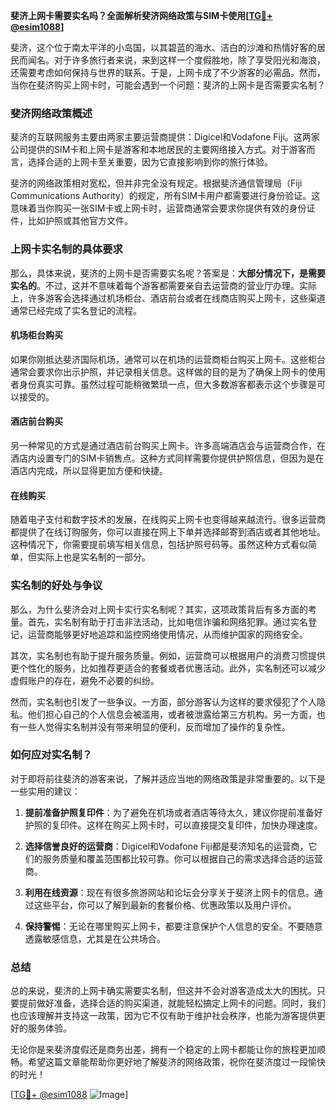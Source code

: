 **斐济上网卡需要实名吗？全面解析斐济网络政策与SIM卡使用[[TG💪+ @esim1088](https://t.me/s/esim1088)]**

斐济，这个位于南太平洋的小岛国，以其碧蓝的海水、洁白的沙滩和热情好客的居民而闻名。对于许多旅行者来说，来到这样一个度假胜地，除了享受阳光和海浪，还需要考虑如何保持与世界的联系。于是，上网卡成了不少游客的必需品。然而，当你在斐济购买上网卡时，可能会遇到一个问题：斐济的上网卡是否需要实名制？

### 斐济网络政策概述

斐济的互联网服务主要由两家主要运营商提供：Digicel和Vodafone Fiji。这两家公司提供的SIM卡和上网卡是游客和本地居民的主要网络接入方式。对于游客而言，选择合适的上网卡至关重要，因为它直接影响到你的旅行体验。

斐济的网络政策相对宽松，但并非完全没有规定。根据斐济通信管理局（Fiji Communications Authority）的规定，所有SIM卡用户都需要进行身份验证。这意味着当你购买一张SIM卡或上网卡时，运营商通常会要求你提供有效的身份证件，比如护照或其他官方文件。

### 上网卡实名制的具体要求

那么，具体来说，斐济的上网卡是否需要实名呢？答案是：**大部分情况下，是需要实名的**。不过，这并不意味着每个游客都需要亲自去运营商的营业厅办理。实际上，许多游客会选择通过机场柜台、酒店前台或者在线商店购买上网卡，这些渠道通常已经完成了实名登记的流程。

#### 机场柜台购买
如果你刚抵达斐济国际机场，通常可以在机场的运营商柜台购买上网卡。这些柜台通常会要求你出示护照，并记录相关信息。这样做的目的是为了确保上网卡的使用者身份真实可靠。虽然过程可能稍微繁琐一点，但大多数游客都表示这个步骤是可以接受的。

#### 酒店前台购买
另一种常见的方式是通过酒店前台购买上网卡。许多高端酒店会与运营商合作，在酒店内设置专门的SIM卡销售点。这种方式同样需要你提供护照信息，但因为是在酒店内完成，所以显得更加方便和快捷。

#### 在线购买
随着电子支付和数字技术的发展，在线购买上网卡也变得越来越流行。很多运营商都提供了在线订购服务，你可以直接在网上下单并选择邮寄到酒店或者其他地址。这种情况下，你需要提前填写相关信息，包括护照号码等。虽然这种方式看似简单，但实际上也是实名制的一部分。

### 实名制的好处与争议

那么，为什么斐济会对上网卡实行实名制呢？其实，这项政策背后有多方面的考量。首先，实名制有助于打击非法活动，比如电信诈骗和网络犯罪。通过实名登记，运营商能够更好地追踪和监控网络使用情况，从而维护国家的网络安全。

其次，实名制也有助于提升服务质量。例如，运营商可以根据用户的消费习惯提供更个性化的服务，比如推荐更适合的套餐或者优惠活动。此外，实名制还可以减少虚假账户的存在，避免不必要的纠纷。

然而，实名制也引发了一些争议。一方面，部分游客认为这样的要求侵犯了个人隐私。他们担心自己的个人信息会被滥用，或者被泄露给第三方机构。另一方面，也有一些人觉得实名制并没有带来明显的便利，反而增加了操作的复杂性。

### 如何应对实名制？

对于即将前往斐济的游客来说，了解并适应当地的网络政策是非常重要的。以下是一些实用的建议：

1. **提前准备护照复印件**：为了避免在机场或者酒店等待太久，建议你提前准备好护照的复印件。这样在购买上网卡时，可以直接提交复印件，加快办理速度。

2. **选择信誉良好的运营商**：Digicel和Vodafone Fiji都是斐济知名的运营商，它们的服务质量和覆盖范围都比较可靠。你可以根据自己的需求选择合适的运营商。

3. **利用在线资源**：现在有很多旅游网站和论坛会分享关于斐济上网卡的信息。通过这些平台，你可以了解到最新的套餐价格、优惠政策以及用户评价。

4. **保持警惕**：无论在哪里购买上网卡，都要注意保护个人信息的安全。不要随意透露敏感信息，尤其是在公共场合。

### 总结

总的来说，斐济的上网卡确实需要实名制，但这并不会对游客造成太大的困扰。只要提前做好准备，选择合适的购买渠道，就能轻松搞定上网卡的问题。同时，我们也应该理解并支持这一政策，因为它不仅有助于维护社会秩序，也能为游客提供更好的服务体验。

无论你是来斐济度假还是商务出差，拥有一个稳定的上网卡都能让你的旅程更加顺畅。希望这篇文章能帮助你更好地了解斐济的网络政策，祝你在斐济度过一段愉快的时光！

[[TG💪+ @esim1088](https://t.me/s/esim1088) ![Image](https://i.postimg.cc/4NQfJmqS/Snipaste-2025-05-13-00-14-12.png)]